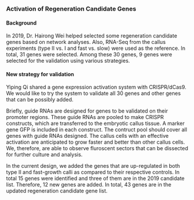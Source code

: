 ### Activation of Regeneration Candidate Genes

#### Background
In 2019, Dr. Hairong Wei helped selected some regeneration candidate genes based on network analyses. Also, RNA-Seq from the callus experiments (type II vs. I and fast vs. slow) were used as the reference. In total, 31 genes were selected. Among these 30 genes, 9 genes were selected for the validation using various strategies.

#### New strategy for validation
Yiping Qi shared a gene expression activation system with CRISPR/dCas9. We would like to try the system to validate all 30 genes and other genes that can be possibly added.

Briefly, guide RNAs are designed for genes to be validated on their promoter regions. These guide RNAs are pooled to make CRISPR constructs, which are transferred to the embryotic callus tissue. A marker gene GFP is included in each construct. The contruct pool should cover all genes with guide RNAs designed. The callus cells with an effective activation are anticipated to grow faster and better than other callus cells. We, therefore, are able to observe fluroscent sectors that can be dissected for further culture and analysis.

In the current design, we added the genes that are up-regulated in both type II and fast-growth calli as compared to their respective controls. In total 15 genes were identified and three of them are in the 2019 candidate list. Therefore, 12 new genes are added. In total, 43 genes are in the updated regeneration candidate gene list.
